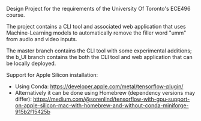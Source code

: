Design Project for the requirements of the University Of Toronto's ECE496 course.

The project contains a CLI tool and associated web application that uses Machine-Learning models to automatically remove the filler word "umm" from audio and video inputs.

The master branch contains the CLI tool with some experimental additions; the b_UI branch contains the both the CLI tool and web application that can be locally deployed.

Support for Apple Silicon installation:
  - Using Conda: https://developer.apple.com/metal/tensorflow-plugin/
  - Alternatively it can be done using Homebrew (dependency versions may differ): https://medium.com/@sorenlind/tensorflow-with-gpu-support-on-apple-silicon-mac-with-homebrew-and-without-conda-miniforge-915b2f15425b
